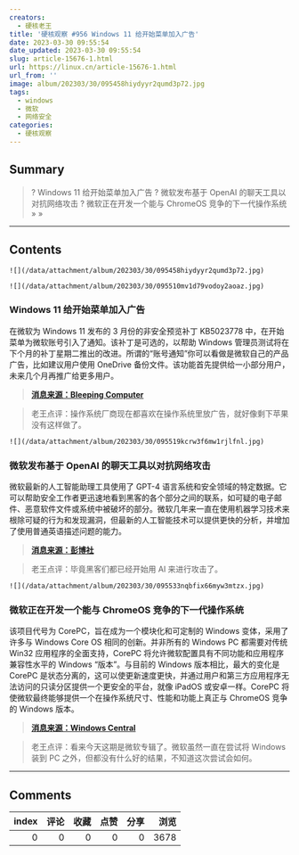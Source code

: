 ```yaml
---
creators:
  - 硬核老王
title: '硬核观察 #956 Windows 11 给开始菜单加入广告'
date: 2023-03-30 09:55:54
date_updated: 2023-03-30 09:55:54
slug: article-15676-1.html
url: https://linux.cn/article-15676-1.html
url_from: ''
image: album/202303/30/095458hiydyyr2qumd3p72.jpg
tags:
  - windows
  - 微软
  - 网络安全
categories:
  - 硬核观察
---
```


## Summary

> ? Windows 11 给开始菜单加入广告
> ? 微软发布基于 OpenAI 的聊天工具以对抗网络攻击
> ? 微软正在开发一个能与 ChromeOS 竞争的下一代操作系统
> » 
> »

***

<!-- more -->

## Contents

`![](/data/attachment/album/202303/30/095458hiydyyr2qumd3p72.jpg)`

`![](/data/attachment/album/202303/30/095510mv1d79vodoy2aoaz.jpg)`

### Windows 11 给开始菜单加入广告

在微软为 Windows 11 发布的 3 月份的非安全预览补丁 KB5023778 中，在开始菜单为微软账号引入了通知。该补丁是可选的，以帮助 Windows 管理员测试将在下个月的补丁星期二推出的改进。所谓的“账号通知”你可以看做是微软自己的产品广告，比如建议用户使用 OneDrive 备份文件。该功能首先提供给一小部分用户，未来几个月再推广给更多用户。

> 
> **[消息来源：Bleeping Computer](https://www.bleepingcomputer.com/news/microsoft/windows-11-kb5023778-update-adds-promotions-to-the-start-menu/)**
> 
> 
> 

> 
> 老王点评：操作系统厂商现在都喜欢在操作系统里放广告，就好像剩下苹果没有这样做了。
> 
> 
> 

`![](/data/attachment/album/202303/30/095519kcrw3f6mw1rjlfnl.jpg)`

### 微软发布基于 OpenAI 的聊天工具以对抗网络攻击

微软最新的人工智能助理工具使用了 GPT-4 语言系统和安全领域的特定数据。它可以帮助安全工作者更迅速地看到黑客的各个部分之间的联系，如可疑的电子邮件、恶意软件文件或系统中被破坏的部分。微软几年来一直在使用机器学习技术来根除可疑的行为和发现漏洞，但最新的人工智能技术可以提供更快的分析，并增加了使用普通英语描述问题的能力。

> 
> **[消息来源：彭博社](https://www.bloomberg.com/news/articles/2023-03-28/microsoft-msft-introduces-openai-chat-tools-for-fighting-cyberattacks)**
> 
> 
> 

> 
> 老王点评：毕竟黑客们都已经开始用 AI 来进行攻击了。
> 
> 
> 

`![](/data/attachment/album/202303/30/095533nqbfix66myw3mtzx.jpg)`

### 微软正在开发一个能与 ChromeOS 竞争的下一代操作系统

该项目代号为 CorePC，旨在成为一个模块化和可定制的 Windows 变体，采用了许多与 Windows Core OS 相同的创新。并非所有的 Windows PC 都需要对传统 Win32 应用程序的全面支持，CorePC 将允许微软配置具有不同功能和应用程序兼容性水平的 Windows “版本”。与目前的 Windows 版本相比，最大的变化是 CorePC 是状态分离的，这可以使更新速度更快，并通过用户和第三方应用程序无法访问的只读分区提供一个更安全的平台，就像 iPadOS 或安卓一样。CorePC 将使微软最终能够提供一个在操作系统尺寸、性能和功能上真正与 ChromeOS 竞争的 Windows 版本。

> 
> **[消息来源：Windows Central](https://www.windowscentral.com/software-apps/windows-11/microsoft-windows-corepc-modern-platform-hudson-valley-2024)**
> 
> 
> 

> 
> 老王点评：看来今天这期是微软专辑了。微软虽然一直在尝试将 Windows 装到 PC 之外，但都没有什么好的结果，不知道这次尝试会如何。
> 
> 
>

***

## Comments


|   index |   评论 |   收藏 |   点赞 |   分享 |   浏览 |
|--------:|-------:|-------:|-------:|-------:|-------:|
|       0 |      0 |      0 |      0 |      0 |   3678 |
